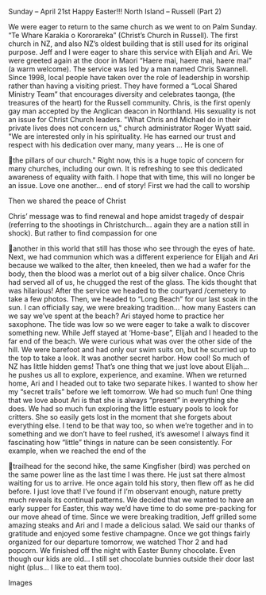 Sunday – April 21st
Happy Easter!!!
North Island – Russell
(Part 2)

We were eager to return to the same church as we went to on
Palm Sunday. “Te Whare Karakia o Kororareka” (Christ’s Church in
Russell). The first church in NZ, and also NZ’s oldest building that is
still used for its original purpose. Jeff and I were eager to share this
service with Elijah and Ari. We were greeted again at the door in
Maori “Haere mai, haere mai, haere mai” (a warm welcome).
The service was led by a man named Chris Swannell. Since 1998,
local people have taken over the role of leadership in worship
rather than having a visiting priest. They have formed a “Local
Shared Ministry Team” that encourages diversity and
celebrates taonga, (the treasures of the heart) for the Russell
community.
Chris, is the first openly gay man accepted by the Anglican
deacon in Northland. His sexuality is not an issue for Christ Church
leaders. "What Chris and Michael do in their private lives does not
concern us," church administrator Roger Wyatt said. "We are
interested only in his spirituality. He has earned our trust and
respect with his dedication over many, many years ... He is one of

the pillars of our church." Right now, this is a huge topic of concern
for many churches, including our own. It is refreshing to see this
dedicated awareness of equality with faith. I hope that with time,
this will no longer be an issue. Love one another… end of story!
First we had the call to worship

Then we shared the peace of Christ

Chris’ message was to find renewal and hope amidst tragedy of
despair (referring to the shootings in Christchurch… again they are
a nation still in shock). But rather to find compassion for one

another in this world that still has those who see through the eyes
of hate.
Next, we had communion which was a different experience for
Elijah and Ari because we walked to the alter, then kneeled, then
we had a wafer for the body, then the blood was a merlot out of
a big silver chalice. Once Chris had served all of us, he chugged
the rest of the glass. The kids thought that was hilarious!
After the service we headed to the courtyard /cemetery to take
a few photos. Then, we headed to “Long Beach” for our last soak
in the sun. I can officially say, we were breaking tradition… how
many Easters can we say we’ve spent at the beach? Ari stayed
home to practice her saxophone. The tide was low so we were
eager to take a walk to discover something new. While Jeff stayed
at ‘Home-base”, Elijah and I headed to the far end of the beach.
We were curious what was over the other side of the hill. We were
barefoot and had only our swim suits on, but he scurried up to the
top to take a look. It was another secret harbor. How cool! So
much of NZ has little hidden gems! That’s one thing that we just
love about Elijah… he pushes us all to explore, experience, and
examine.
When we returned home, Ari and I headed out to take two
separate hikes. I wanted to show her my “secret trails” before we
left tomorrow. We had so much fun! One thing that we love about
Ari is that she is always “present” in everything she does. We had
so much fun exploring the little estuary pools to look for critters. She
so easily gets lost in the moment that she forgets about everything
else. I tend to be that way too, so when we’re together and in to
something and we don’t have to feel rushed, it’s awesome!
I always find it fascinating how “little” things in nature can be seen
consistently. For example, when we reached the end of the

trailhead for the second hike, the same Kingfisher (bird) was
perched on the same power line as the last time I was there. He
just sat there almost waiting for us to arrive. He once again told his
story, then flew off as he did before. I just love that! I’ve found if
I’m observant enough, nature pretty much reveals its continual
patterns.
We decided that we wanted to have an early supper for Easter,
this way we’d have time to do some pre-packing for our move
ahead of time. Since we were breaking tradition, Jeff grilled some
amazing steaks and Ari and I made a delicious salad. We said our
thanks of gratitude and enjoyed some festive champagne.
Once we got things fairly organized for our departure tomorrow,
we watched Thor 2 and had popcorn. We finished off the night
with Easter Bunny chocolate. Even though our kids are old… I still
set chocolate bunnies outside their door last night (plus… I like to
eat them too).

Images

